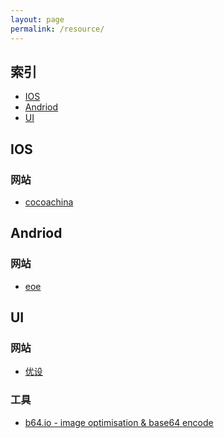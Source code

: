 ```yaml
---
layout: page
permalink: /resource/
---
```


索引
--

* [IOS](#ios)
* [Andriod](#andriod)
* [UI](#ui)

<h2 id="ios">IOS</h2>

### 网站

- [cocoachina](http://www.cocoachina.com/)

<h2 id="andriod">Andriod</h2>

### 网站

- [eoe](http://www.eoeandroid.com/)

<h2 id="ui">UI</h2>

### 网站

- [优设](http://www.uisdc.com/)

### 工具

- [b64.io - image optimisation & base64 encode](http://b64.io/)


